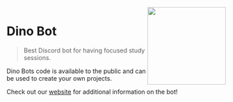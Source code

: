 <img src="https://drive.google.com/uc?export=view&id=1IGTdzN5wzdYgAHxDXg63kbIhXMYNf_7x" width=180 align="right" />
 
# Dino Bot
> Best Discord bot for having focused study sessions.

Dino Bots code is available to the public and can be used to create your own projects.

Check out our [website](https://www.dinosaurbot.com) for additional information on the bot!
